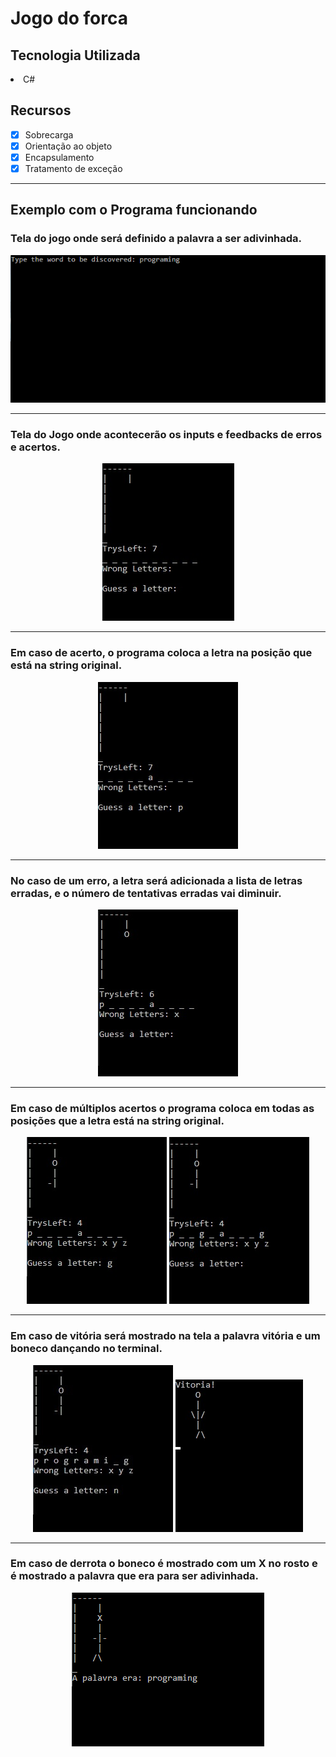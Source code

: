 <h1> Jogo do forca</h1>
<h2>Tecnologia Utilizada</h2>
<li> C#</li>
<h2>Recursos</h2>

- [x] Sobrecarga
- [x] Orientação ao objeto
- [x] Encapsulamento
- [x] Tratamento de exceção

<hr>
<h2>Exemplo com o Programa funcionando</h2>
<h3>Tela do jogo onde será definido a palavra a ser adivinhada.</h3>
<div align = "center">
<img src = "https://raw.githubusercontent.com/ColdmaterL/Forca/master/Imagens/Defini%C3%A7%C3%A3o_Palavra.jpg", alt = "Tela inicial">
</div>
<hr>
<h3>Tela do Jogo onde acontecerão os inputs e feedbacks de erros e acertos.</h3>
<div align = "center">
<img src = "https://raw.githubusercontent.com/ColdmaterL/Forca/master/Imagens/Tela_Do_Jogo.jpg", alt = "Tela do jogo">
</div>
<hr>
<h3>Em caso de acerto, o programa coloca a letra na posição que está na string original.</h3>
<div align = "center">
<img src = "https://raw.githubusercontent.com/ColdmaterL/Forca/master/Imagens/Caso_acerto.jpg", alt = "Caso Acerto">
</div>
<hr>
<h3>No caso de um erro, a letra será adicionada a lista de letras erradas, e o número de tentativas erradas vai diminuir.</h3>
<div align = "center">
<img src = "https://raw.githubusercontent.com/ColdmaterL/Forca/master/Imagens/Tela_Caso_Erro.jpg", alt = "Caso Erro">
</div>
<hr>
<h3>Em caso de múltiplos acertos o programa coloca em todas as posições que a letra está na string original.</h3>
<div align = "center">
<img src = "https://raw.githubusercontent.com/ColdmaterL/Forca/master/Imagens/Multiplos_Acertos1.jpg", alt = "Caso Multiplos Acertos1">
<img src = "https://raw.githubusercontent.com/ColdmaterL/Forca/master/Imagens/Multiplos_Acertos2.jpg", alt = "Caso Multiplos Acertos2">
</div>
<hr>
<h3>Em caso de vitória será mostrado na tela a palavra vitória e um boneco dançando no terminal.</h3>
<div align = "center">
<img src = "https://raw.githubusercontent.com/ColdmaterL/Forca/master/Imagens/Tela_Quase_Vitoria.jpg", alt = "Vitoria1">
<img src = "https://raw.githubusercontent.com/ColdmaterL/Forca/master/Imagens/Tela_De_Vitoria.jpg", alt = "Vitoria1">
</div>
<hr>
<h3>Em caso de derrota o boneco é mostrado com um X no rosto e é mostrado a palavra que era para ser adivinhada.</h3>
<div align = "center">
<img src = "https://raw.githubusercontent.com/ColdmaterL/Forca/master/Imagens/Tela_De_Derrota.jpg", alt = "Tela Derrota">
</div>
